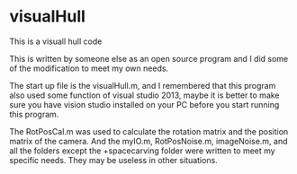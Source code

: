 # visualHull
This is a visuall hull code

This is written by someone else as an open source program and I did some of the modification to meet my own needs.

The start up file is the visualHull.m, and I remembered that this program also used some function of visual studio 2013, 
maybe it is better to make sure you have vision studio installed on your PC before you start running this program.

The RotPosCal.m was used to calculate the rotation matrix and the position matrix of the camera. And the myIO.m, RotPosNoise.m, imageNoise.m,
and all the folders except the +spacecarving folder were written to meet my specific needs. They may be useless in other situations.
